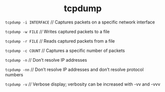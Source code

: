 <h1 style='text-align:center'>tcpdump</h1>

`tcpdump -i INTERFACE` // Captures packets on a specific network interface

`tcpdump -w FILE` // Writes captured packets to a file

`tcpdump -r FILE` // Reads captured packets from a file

`tcpdump -c COUNT` // Captures a specific number of packets

`tcpdump -n` // Don’t resolve IP addresses

`tcpdump -nn` // Don’t resolve IP addresses and don’t resolve protocol numbers

`tcpdump -v` // Verbose display; verbosity can be increased with -vv and -vvv
